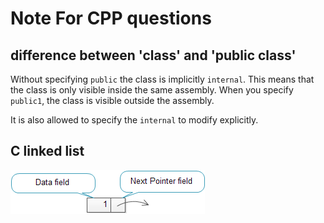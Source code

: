 # Note For CPP questions

## difference between 'class' and 'public class'

Without specifying `public` the class is implicitly `internal`. This means that the class is only visible inside the same assembly. When you specify `public1`, the class is visible outside the assembly.

It is also allowed to specify the `internal` to modify explicitly.

## C linked list
![A test image](linked-list-node.png)

